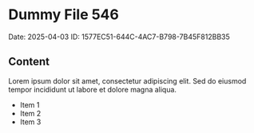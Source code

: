 # Dummy File 546

Date: 2025-04-03
ID: 1577EC51-644C-4AC7-B798-7B45F812BB35

## Content

Lorem ipsum dolor sit amet, consectetur adipiscing elit.
Sed do eiusmod tempor incididunt ut labore et dolore magna aliqua.

* Item 1
* Item 2
* Item 3
